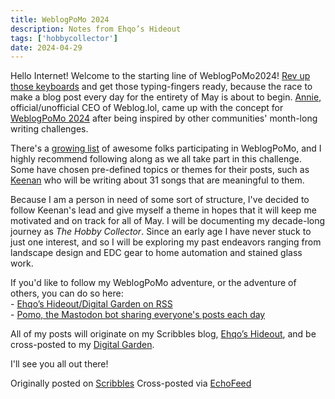 ```yaml
---
title: WeblogPoMo 2024 
description: Notes from Ehqo’s Hideout
tags: ['hobbycollector']
date: 2024-04-29
---
```


Hello Internet! Welcome to the starting line of WeblogPoMo2024! [Rev up those keyboards](https://monkeytype.com/) and get those typing-fingers ready, because the race to make a blog post every day for the entirety of May is about to begin. [Annie](https://weblog.anniegreens.lol/), official/unofficial CEO of Weblog.lol, came up with the concept for [WeblogPoMo 2024](https://weblog.anniegreens.lol/weblog-posting-month-2024) after being inspired by other communities' month-long writing challenges.  
  
There's a [growing list](https://weblog.anniegreens.lol/weblog-posting-month-2024/participators) of awesome folks participating in WeblogPoMo, and I highly recommend following along as we all take part in this challenge. Some have chosen pre-defined topics or themes for their posts, such as [Keenan](https://gkeenan.co/avgb/weblogpomo2024) who will be writing about 31 songs that are meaningful to them.   
  
Because I am a person in need of some sort of structure, I've decided to follow Keenan's lead and give myself a theme in hopes that it will keep me motivated and on track for all of May. I will be documenting my decade-long journey as *The Hobby Collector*. Since an early age I have never stuck to just one interest, and so I will be exploring my past endeavors ranging from landscape design and EDC gear to home automation and stained glass work.  
  
If you'd like to follow my WeblogPoMo adventure, or the adventure of others, you can do so here:  
\- [Ehqo](https://notes.ehqo.net/feed.atom)[’](https://notes.ehqo.net/)[s Hideout/Digital Garden on RSS](https://notes.ehqo.net/feed.atom)  
\- [Pomo, the Mastodon bot sharing everyone's posts each day](https://social.lol/@Pomo@beep.town)  
  
All of my posts will originate on my Scribbles blog, [Ehqo’s Hideout](https://notes.ehqo.net/), and be cross-posted to my [Digital Garden](https://ehqo.net/garden/).  
  
I'll see you all out there!

Originally posted on [Scribbles](https://notes.ehqo.net/post/weblogpomo-2024)
Cross-posted via [EchoFeed](https://echofeed.app)